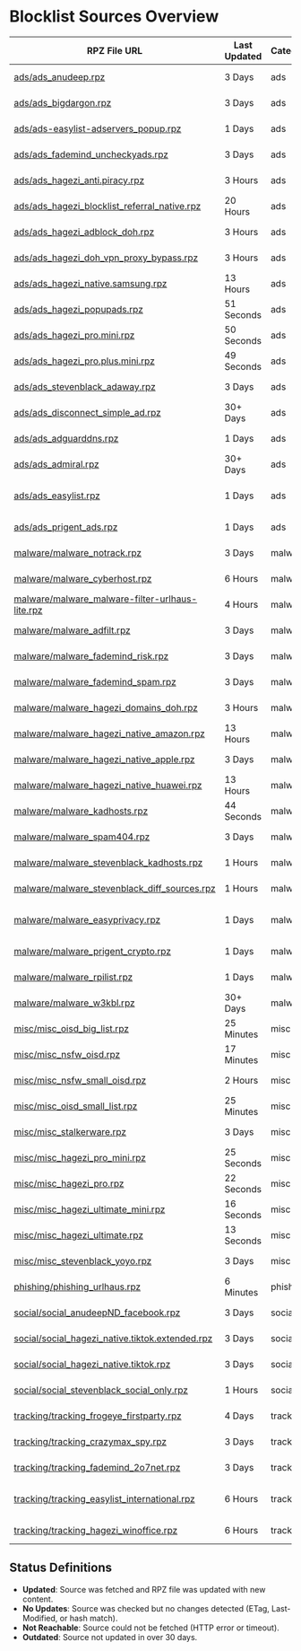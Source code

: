 # Blocklist Sources Overview

| RPZ File URL | Last Updated | Category | Entries | Size | License | Source URL | Status |
|--------------|--------------|----------|---------|------|---------|------------|--------|
| [ads/ads_anudeep.rpz](https://raw.githubusercontent.com/twitOne/RPZ-Blocklists/main/ads/ads_anudeep.rpz) | 3 Days | ads | 42348 | 2.7 MB | MIT | [AnudeepND](https://raw.githubusercontent.com/anudeepND/blacklist/master/adservers.txt) | No Updates |
| [ads/ads_bigdargon.rpz](https://raw.githubusercontent.com/twitOne/RPZ-Blocklists/main/ads/ads_bigdargon.rpz) | 3 Days | ads | 18815 | 1.0 MB | MIT | [BigDargon](https://raw.githubusercontent.com/bigdargon/hostsVN/master/hosts) | No Updates |
| [ads/ads-easylist-adservers_popup.rpz](https://raw.githubusercontent.com/twitOne/RPZ-Blocklists/main/ads/ads-easylist-adservers_popup.rpz) | 1 Days | ads | 3157 | 154.7 KB | GPLv3 | [easylist](https://raw.githubusercontent.com/easylist/easylist/master/easylist/easylist_adservers_popup.txt) | No Updates |
| [ads/ads_fademind_uncheckyads.rpz](https://raw.githubusercontent.com/twitOne/RPZ-Blocklists/main/ads/ads_fademind_uncheckyads.rpz) | 3 Days | ads | 9 | 1.2 KB | MIT | [FadeMind](https://raw.githubusercontent.com/FadeMind/hosts.extras/master/UncheckyAds/hosts) | No Updates |
| [ads/ads_hagezi_anti.piracy.rpz](https://raw.githubusercontent.com/twitOne/RPZ-Blocklists/main/ads/ads_hagezi_anti.piracy.rpz) | 3 Hours | ads | 20166 | 480.6 KB | GNU GPL v3.0 | [Hagezi DNS Blocklists](https://raw.githubusercontent.com/hagezi/dns-blocklists/main/adblock/anti.piracy.txt) | No Updates |
| [ads/ads_hagezi_blocklist_referral_native.rpz](https://raw.githubusercontent.com/twitOne/RPZ-Blocklists/main/ads/ads_hagezi_blocklist_referral_native.rpz) | 20 Hours | ads | 1764 | 97.9 KB | GNU GPL v3.0 | [Hagezi DNS Blocklists](https://raw.githubusercontent.com/hagezi/dns-blocklists/main/adblock/blocklist-referral-native.txt) | No Updates |
| [ads/ads_hagezi_adblock_doh.rpz](https://raw.githubusercontent.com/twitOne/RPZ-Blocklists/main/ads/ads_hagezi_adblock_doh.rpz) | 3 Hours | ads | 2878 | 75.9 KB | GNU GPL v3.0 | [Hagezi DNS Blocklists](https://raw.githubusercontent.com/hagezi/dns-blocklists/main/adblock/doh.txt) | No Updates |
| [ads/ads_hagezi_doh_vpn_proxy_bypass.rpz](https://raw.githubusercontent.com/twitOne/RPZ-Blocklists/main/ads/ads_hagezi_doh_vpn_proxy_bypass.rpz) | 3 Hours | ads | 9732 | 267.3 KB | GNU GPL v3.0 | [Hagezi DNS Blocklists](https://raw.githubusercontent.com/hagezi/dns-blocklists/main/adblock/doh-vpn-proxy-bypass.txt) | No Updates |
| [ads/ads_hagezi_native.samsung.rpz](https://raw.githubusercontent.com/twitOne/RPZ-Blocklists/main/ads/ads_hagezi_native.samsung.rpz) | 13 Hours | ads | 194 | 15.4 KB | GNU GPL v3.0 | [Hagezi DNS Blocklists](https://raw.githubusercontent.com/hagezi/dns-blocklists/main/adblock/native.samsung.txt) | No Updates |
| [ads/ads_hagezi_popupads.rpz](https://raw.githubusercontent.com/twitOne/RPZ-Blocklists/main/ads/ads_hagezi_popupads.rpz) | 51 Seconds | ads | 200618 | 5.0 MB | GNU GPL v3.0 | [Hagezi DNS Blocklists](https://raw.githubusercontent.com/hagezi/dns-blocklists/main/adblock/popupads.txt) | Updated |
| [ads/ads_hagezi_pro.mini.rpz](https://raw.githubusercontent.com/twitOne/RPZ-Blocklists/main/ads/ads_hagezi_pro.mini.rpz) | 50 Seconds | ads | 170852 | 4.4 MB | GNU GPL v3.0 | [Hagezi DNS Blocklists](https://raw.githubusercontent.com/hagezi/dns-blocklists/main/adblock/pro.mini.txt) | Updated |
| [ads/ads_hagezi_pro.plus.mini.rpz](https://raw.githubusercontent.com/twitOne/RPZ-Blocklists/main/ads/ads_hagezi_pro.plus.mini.rpz) | 49 Seconds | ads | 197918 | 5.2 MB | GNU GPL v3.0 | [Hagezi DNS Blocklists](https://raw.githubusercontent.com/hagezi/dns-blocklists/main/adblock/pro.plus.mini.txt) | Updated |
| [ads/ads_stevenblack_adaway.rpz](https://raw.githubusercontent.com/twitOne/RPZ-Blocklists/main/ads/ads_stevenblack_adaway.rpz) | 3 Days | ads | 7333 | 480.9 KB | MIT | [StevenBlack](https://raw.githubusercontent.com/StevenBlack/hosts/master/data/adaway.org/hosts) | No Updates |
| [ads/ads_disconnect_simple_ad.rpz](https://raw.githubusercontent.com/twitOne/RPZ-Blocklists/main/ads/ads_disconnect_simple_ad.rpz) | 30+ Days | ads | 2701 | 133.2 KB | GNU GPL v3.0 | [Disconnect](https://s3.amazonaws.com/lists.disconnect.me/simple_ad.txt) | Outdated |
| [ads/ads_adguarddns.rpz](https://raw.githubusercontent.com/twitOne/RPZ-Blocklists/main/ads/ads_adguarddns.rpz) | 1 Days | ads | 108570 | 6.0 MB | GNU GPL v3.0 | [AdGuard DNS Filter](https://v.firebog.net/hosts/AdguardDNS.txt) | No Updates |
| [ads/ads_admiral.rpz](https://raw.githubusercontent.com/twitOne/RPZ-Blocklists/main/ads/ads_admiral.rpz) | 30+ Days | ads | 1747 | 90.5 KB | MIT | [LanikSJ](https://v.firebog.net/hosts/Admiral.txt) | Outdated |
| [ads/ads_easylist.rpz](https://raw.githubusercontent.com/twitOne/RPZ-Blocklists/main/ads/ads_easylist.rpz) | 1 Days | ads | 29694 | 1.5 MB | GNU GPL v3.0 or CC BY-SA 3.0 | [EasyList](https://v.firebog.net/hosts/Easylist.txt) | No Updates |
| [ads/ads_prigent_ads.rpz](https://raw.githubusercontent.com/twitOne/RPZ-Blocklists/main/ads/ads_prigent_ads.rpz) | 1 Days | ads | 4270 | 213.3 KB | CC BY-SA | [Fabrice Prigent via Firebog](https://v.firebog.net/hosts/Prigent-Ads.txt) | No Updates |
| [malware/malware_notrack.rpz](https://raw.githubusercontent.com/twitOne/RPZ-Blocklists/main/malware/malware_notrack.rpz) | 3 Days | malware | 154 | 8.2 KB | GNU GPL v3.0 | [Quidsup](https://gitlab.com/quidsup/notrack-blocklists/raw/master/notrack-malware.txt) | No Updates |
| [malware/malware_cyberhost.rpz](https://raw.githubusercontent.com/twitOne/RPZ-Blocklists/main/malware/malware_cyberhost.rpz) | 6 Hours | malware | 30742 | 889.4 KB | CC BY-SA 4.0 | [Cyberhost UK](https://lists.cyberhost.uk/malware.txt) | No Updates |
| [malware/malware_malware-filter-urlhaus-lite.rpz](https://raw.githubusercontent.com/twitOne/RPZ-Blocklists/main/malware/malware_malware-filter-urlhaus-lite.rpz) | 4 Hours | malware | 1188 | 34.6 KB | MIT | [malware-filter](https://malware-filter.gitlab.io/malware-filter/urlhaus-filter-hosts-online.txt) | No Updates |
| [malware/malware_adfilt.rpz](https://raw.githubusercontent.com/twitOne/RPZ-Blocklists/main/malware/malware_adfilt.rpz) | 3 Days | malware | 30011 | 1.7 MB | Dandelicence | [DandelionSprout](https://raw.githubusercontent.com/DandelionSprout/adfilt/master/Alternate%20versions%20Anti-Malware%20List/AntiMalwareHosts.txt) | No Updates |
| [malware/malware_fademind_risk.rpz](https://raw.githubusercontent.com/twitOne/RPZ-Blocklists/main/malware/malware_fademind_risk.rpz) | 3 Days | malware | 2189 | 118.5 KB | MIT | [FadeMind](https://raw.githubusercontent.com/FadeMind/hosts.extras/master/add.Risk/hosts) | No Updates |
| [malware/malware_fademind_spam.rpz](https://raw.githubusercontent.com/twitOne/RPZ-Blocklists/main/malware/malware_fademind_spam.rpz) | 3 Days | malware | 57 | 4.0 KB | MIT | [FadeMind](https://raw.githubusercontent.com/FadeMind/hosts.extras/master/add.Spam/hosts) | No Updates |
| [malware/malware_hagezi_domains_doh.rpz](https://raw.githubusercontent.com/twitOne/RPZ-Blocklists/main/malware/malware_hagezi_domains_doh.rpz) | 3 Hours | malware | 3200 | 85.4 KB | GNU GPL v3.0 | [Hagezi DNS Blocklists](https://raw.githubusercontent.com/hagezi/dns-blocklists/main/domains/doh.txt) | No Updates |
| [malware/malware_hagezi_native_amazon.rpz](https://raw.githubusercontent.com/twitOne/RPZ-Blocklists/main/malware/malware_hagezi_native_amazon.rpz) | 13 Hours | malware | 596 | 52.6 KB | GNU GPL v3.0 | [Hagezi DNS Blocklists](https://raw.githubusercontent.com/hagezi/dns-blocklists/main/domains/native.amazon.txt) | No Updates |
| [malware/malware_hagezi_native_apple.rpz](https://raw.githubusercontent.com/twitOne/RPZ-Blocklists/main/malware/malware_hagezi_native_apple.rpz) | 3 Days | malware | 290 | 23.7 KB | GNU GPL v3.0 | [Hagezi DNS Blocklists](https://raw.githubusercontent.com/hagezi/dns-blocklists/main/domains/native.apple.txt) | No Updates |
| [malware/malware_hagezi_native_huawei.rpz](https://raw.githubusercontent.com/twitOne/RPZ-Blocklists/main/malware/malware_hagezi_native_huawei.rpz) | 13 Hours | malware | 151 | 15.0 KB | GNU GPL v3.0 | [Hagezi DNS Blocklists](https://raw.githubusercontent.com/hagezi/dns-blocklists/main/domains/native.huawei.txt) | No Updates |
| [malware/malware_kadhosts.rpz](https://raw.githubusercontent.com/twitOne/RPZ-Blocklists/main/malware/malware_kadhosts.rpz) | 44 Seconds | malware | 401590 | 11.8 MB | GNU GPL v3.0 | [PolishFiltersTeam](https://raw.githubusercontent.com/PolishFiltersTeam/KADhosts/master/KADhosts.txt) | Updated |
| [malware/malware_spam404.rpz](https://raw.githubusercontent.com/twitOne/RPZ-Blocklists/main/malware/malware_spam404.rpz) | 3 Days | malware | 8141 | 430.1 KB | CC BY 3.0 | [Spam404](https://raw.githubusercontent.com/Spam404/lists/master/main-blacklist.txt) | No Updates |
| [malware/malware_stevenblack_kadhosts.rpz](https://raw.githubusercontent.com/twitOne/RPZ-Blocklists/main/malware/malware_stevenblack_kadhosts.rpz) | 1 Hours | malware | 401154 | 11.8 MB | MIT | [StevenBlack](https://raw.githubusercontent.com/StevenBlack/hosts/master/data/KADhosts/hosts) | No Updates |
| [malware/malware_stevenblack_diff_sources.rpz](https://raw.githubusercontent.com/twitOne/RPZ-Blocklists/main/malware/malware_stevenblack_diff_sources.rpz) | 1 Hours | malware | 478488 | 14.1 MB | MIT | [StevenBlack](https://raw.githubusercontent.com/StevenBlack/hosts/master/hosts) | No Updates |
| [malware/malware_easyprivacy.rpz](https://raw.githubusercontent.com/twitOne/RPZ-Blocklists/main/malware/malware_easyprivacy.rpz) | 1 Days | malware | 41852 | 2.5 MB | GNU GPL v3.0 or CC BY-SA 3.0 | [EasyPrivacy via Firebog](https://v.firebog.net/hosts/Easyprivacy.txt) | No Updates |
| [malware/malware_prigent_crypto.rpz](https://raw.githubusercontent.com/twitOne/RPZ-Blocklists/main/malware/malware_prigent_crypto.rpz) | 1 Days | malware | 16289 | 892.1 KB | CC BY-SA | [Fabrice Prigent via Firebog](https://v.firebog.net/hosts/Prigent-Crypto.txt) | No Updates |
| [malware/malware_rpilist.rpz](https://raw.githubusercontent.com/twitOne/RPZ-Blocklists/main/malware/malware_rpilist.rpz) | 1 Days | malware | 563378 | 37.4 MB | CC BY-NC 4.0 | [RPiList](https://v.firebog.net/hosts/RPiList-Malware.txt) | No Updates |
| [malware/malware_w3kbl.rpz](https://raw.githubusercontent.com/twitOne/RPZ-Blocklists/main/malware/malware_w3kbl.rpz) | 30+ Days | malware | 350 | 21.6 KB | MIT | [WaLLy3K](https://v.firebog.net/hosts/static/w3kbl.txt) | Outdated |
| [misc/misc_oisd_big_list.rpz](https://raw.githubusercontent.com/twitOne/RPZ-Blocklists/main/misc/misc_oisd_big_list.rpz) | 25 Minutes | misc | 393568 | 10.7 MB | GNU GPL v3.0 | [OISD](https://big.oisd.nl/) | Updated |
| [misc/misc_nsfw_oisd.rpz](https://raw.githubusercontent.com/twitOne/RPZ-Blocklists/main/misc/misc_nsfw_oisd.rpz) | 17 Minutes | misc | 836378 | 22.4 MB | GNU GPL v3.0 | [OISD](https://nsfw.oisd.nl) | Updated |
| [misc/misc_nsfw_small_oisd.rpz](https://raw.githubusercontent.com/twitOne/RPZ-Blocklists/main/misc/misc_nsfw_small_oisd.rpz) | 2 Hours | misc | 41808 | 966.5 KB | GNU GPL v3.0 | [OISD](https://nsfw-small.oisd.nl) | No Updates |
| [misc/misc_oisd_small_list.rpz](https://raw.githubusercontent.com/twitOne/RPZ-Blocklists/main/misc/misc_oisd_small_list.rpz) | 25 Minutes | misc | 83794 | 2.2 MB | GNU GPL v3.0 | [OISD](https://small.oisd.nl) | Updated |
| [misc/misc_stalkerware.rpz](https://raw.githubusercontent.com/twitOne/RPZ-Blocklists/main/misc/misc_stalkerware.rpz) | 3 Days | misc | 917 | 54.7 KB | CC BY | [AssoEchap](https://raw.githubusercontent.com/AssoEchap/stalkerware-indicators/master/generated/hosts) | No Updates |
| [misc/misc_hagezi_pro_mini.rpz](https://raw.githubusercontent.com/twitOne/RPZ-Blocklists/main/misc/misc_hagezi_pro_mini.rpz) | 25 Seconds | misc | 170852 | 4.4 MB | GNU GPL v3.0 | [Hagezi DNS Blocklists](https://raw.githubusercontent.com/hagezi/dns-blocklists/heads/main/rpz/pro.mini.txt) | Updated |
| [misc/misc_hagezi_pro.rpz](https://raw.githubusercontent.com/twitOne/RPZ-Blocklists/main/misc/misc_hagezi_pro.rpz) | 22 Seconds | misc | 358458 | 9.6 MB | GNU GPL v3.0 | [Hagezi DNS Blocklists](https://raw.githubusercontent.com/hagezi/dns-blocklists/main/rpz/pro.txt) | Updated |
| [misc/misc_hagezi_ultimate_mini.rpz](https://raw.githubusercontent.com/twitOne/RPZ-Blocklists/main/misc/misc_hagezi_ultimate_mini.rpz) | 16 Seconds | misc | 233022 | 6.0 MB | GNU GPL v3.0 | [Hagezi DNS Blocklists](https://raw.githubusercontent.com/hagezi/dns-blocklists/main/rpz/ultimate.mini.txt) | Updated |
| [misc/misc_hagezi_ultimate.rpz](https://raw.githubusercontent.com/twitOne/RPZ-Blocklists/main/misc/misc_hagezi_ultimate.rpz) | 13 Seconds | misc | 723418 | 19.5 MB | GNU GPL v3.0 | [Hagezi DNS Blocklists](https://raw.githubusercontent.com/hagezi/dns-blocklists/main/rpz/ultimate.txt) | Updated |
| [misc/misc_stevenblack_yoyo.rpz](https://raw.githubusercontent.com/twitOne/RPZ-Blocklists/main/misc/misc_stevenblack_yoyo.rpz) | 3 Days | misc | 3437 | 172.9 KB | MIT | [StevenBlack](https://raw.githubusercontent.com/StevenBlack/hosts/master/data/yoyo.org/hosts) | No Updates |
| [phishing/phishing_urlhaus.rpz](https://raw.githubusercontent.com/twitOne/RPZ-Blocklists/main/phishing/phishing_urlhaus.rpz) | 6 Minutes | phishing | 1028 | 28.2 KB | None specified | [URLhaus by abuse.ch](https://urlhaus.abuse.ch/downloads/hostfile/) | Updated |
| [social/social_anudeepND_facebook.rpz](https://raw.githubusercontent.com/twitOne/RPZ-Blocklists/main/social/social_anudeepND_facebook.rpz) | 3 Days | social | 3995 | 321.8 KB | MIT | [AnudeepND](https://raw.githubusercontent.com/anudeepND/blacklist/master/facebook.txt) | No Updates |
| [social/social_hagezi_native.tiktok.extended.rpz](https://raw.githubusercontent.com/twitOne/RPZ-Blocklists/main/social/social_hagezi_native.tiktok.extended.rpz) | 3 Days | social | 422 | 31.7 KB | GNU GPL v3.0 | [Hagezi DNS Blocklists](https://raw.githubusercontent.com/hagezi/dns-blocklists/main/adblock/native.tiktok.extended.txt) | No Updates |
| [social/social_hagezi_native.tiktok.rpz](https://raw.githubusercontent.com/twitOne/RPZ-Blocklists/main/social/social_hagezi_native.tiktok.rpz) | 3 Days | social | 322 | 23.5 KB | GNU GPL v3.0 | [Hagezi DNS Blocklists](https://raw.githubusercontent.com/hagezi/dns-blocklists/main/adblock/native.tiktok.txt) | No Updates |
| [social/social_stevenblack_social_only.rpz](https://raw.githubusercontent.com/twitOne/RPZ-Blocklists/main/social/social_stevenblack_social_only.rpz) | 1 Hours | social | 6484 | 226.8 KB | MIT | [StevenBlack](https://raw.githubusercontent.com/StevenBlack/hosts/master/alternates/social-only/hosts) | No Updates |
| [tracking/tracking_frogeye_firstparty.rpz](https://raw.githubusercontent.com/twitOne/RPZ-Blocklists/main/tracking/tracking_frogeye_firstparty.rpz) | 4 Days | tracking | 33365 | 2.1 MB | MIT | [Frogeye](https://hostfiles.frogeye.fr/firstparty-trackers-hosts.txt) | No Updates |
| [tracking/tracking_crazymax_spy.rpz](https://raw.githubusercontent.com/twitOne/RPZ-Blocklists/main/tracking/tracking_crazymax_spy.rpz) | 3 Days | tracking | 347 | 25.3 KB | MIT | [CrazyMax](https://raw.githubusercontent.com/crazy-max/WindowsSpyBlocker/master/data/hosts/spy.txt) | No Updates |
| [tracking/tracking_fademind_2o7net.rpz](https://raw.githubusercontent.com/twitOne/RPZ-Blocklists/main/tracking/tracking_fademind_2o7net.rpz) | 3 Days | tracking | 2030 | 133.8 KB | MIT | [FadeMind](https://raw.githubusercontent.com/FadeMind/hosts.extras/master/add.2o7Net/hosts) | No Updates |
| [tracking/tracking_easylist_international.rpz](https://raw.githubusercontent.com/twitOne/RPZ-Blocklists/main/tracking/tracking_easylist_international.rpz) | 6 Hours | tracking | 1886 | 42.1 KB | GNU GPL v3.0 or CC BY-SA 3.0 | [EasyList](https://raw.githubusercontent.com/easylist/easylist/master/easyprivacy/easyprivacy_trackingservers_international.txt) | No Updates |
| [tracking/tracking_hagezi_winoffice.rpz](https://raw.githubusercontent.com/twitOne/RPZ-Blocklists/main/tracking/tracking_hagezi_winoffice.rpz) | 6 Hours | tracking | 820 | 33.6 KB | GNU GPL v3.0 | [Hagezi DNS Blocklists](https://raw.githubusercontent.com/hagezi/dns-blocklists/main/rpz/native.winoffice.txt) | No Updates |

## Status Definitions
- **Updated**: Source was fetched and RPZ file was updated with new content.
- **No Updates**: Source was checked but no changes detected (ETag, Last-Modified, or hash match).
- **Not Reachable**: Source could not be fetched (HTTP error or timeout).
- **Outdated**: Source not updated in over 30 days.
